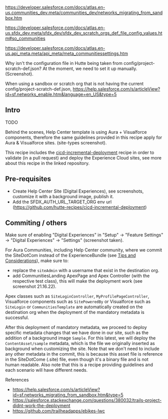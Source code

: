 <!-- TODO -->

https://developer.salesforce.com/docs/atlas.en-us.communities_dev.meta/communities_dev/networks_migrating_from_sandbox.htm

https://developer.salesforce.com/docs/atlas.en-us.sfdx_dev.meta/sfdx_dev/sfdx_dev_scratch_orgs_def_file_config_values.htm#so_communities

https://developer.salesforce.com/docs/atlas.en-us.api_meta.meta/api_meta/meta_communitiessettings.htm

Why isn't the configuration file in Hutte being taken from config/project-scratch-def.json?
At the moment, we need to set it up manually. (Screenshot).

When using a sandbox or scratch org that is not having the current config/project-scratch-def.json, https://help.salesforce.com/s/articleView?id=sf.networks_enable.htm&language=en_US&type=5

## Intro

TODO

Behind the scenes, Help Center template is using Aura + Visualforce components, therefore the same guidelines provided in this recipe apply for Aura & Visualforce sites. (site-types screenshot).

This recipe includes the [cicd-incremental-deployment](https://github.com/hutte-recipes/cicd-incremental-deployment) recipe in order to validate (in a pull request) and deploy the Experience Cloud sites, see more about this recipe in the linked repository.

## Pre-requisites

- Create Help Center Site (Digital Experiences), see screenshots, customize it with a background image, publish it.
- Add the SFDX_AUTH_URL_TARGET_ORG env url (https://github.com/hutte-recipes/cicd-incremental-deployment)

## Commiting / others

Make sure of enabling "Digital Experiences" in "Setup" -> "Feature Settings" -> "Digital Experiences" -> "Settings" (screenshot taken).

For Aura Communities, including Help Center community, where we commit the SiteDotCom instead of the ExperienceBundle (see [Tips and Considerations](https://help.salesforce.com/s/articleView?id=sf.networks_migrating_from_sandbox.htm&type=5)), make sure to:

- replace the `siteAdmin` with a username that exist in the destination org.
- add CommunitiesLanding ApexPage and Apex Controller (with the respective test class), this will make the deployment work (see screenshot 21.16.22).

Apex classes such as `SiteLoginController`, `MyProfilePageController`, Visualforce components such as `SitePoweredBy` or Visualforce such as `SiteLogin` or `CommunitiesTemplate` are automatically created on the destination org when the deployment of the mandatory metadata is successful.

After this deployment of mandatory metadata, we proceed to deploy specific metadata changes that we have done in our site, such as the addition of a background image `Sample`. For this latest, we will deploy the `ContentAsset/sample` metadata, which is the file we originally inserted as background when customizing the site. Note that we don't need to include any other metadata in the commit, this is because this asset file is reference in the SiteDotCome (.site) file, even though it's a binary file and is not human readable.
Also note that this is a recipe providing guidelines and each scenario will have different needs.

References

- https://help.salesforce.com/s/articleView?id=sf.networks_migrating_from_sandbox.htm&type=5
- https://salesforce.stackexchange.com/questions/380032/trails-project-didnt-work-the-deployment
- https://github.com/trailheadapps/ebikes-lwc
